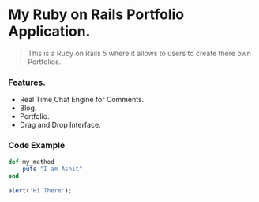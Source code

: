 # My Ruby on Rails Portfolio Application.

> This is a Ruby on Rails 5 where it allows to users to create there own Portfolios.


### Features.
- Real Time Chat Engine for Comments.
- Blog.
- Portfolio.
- Drag and Drop Interface.

### Code Example

```ruby
def my_method 
    puts "I am Ashit"
end
```

```javascript
alert('Hi There');
```